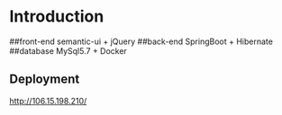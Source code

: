 # Introduction
##front-end
semantic-ui + jQuery
##back-end
SpringBoot + Hibernate
##database
MySql5.7 + Docker
## Deployment
http://106.15.198.210/

